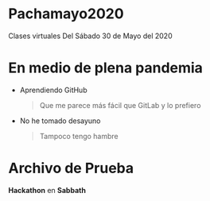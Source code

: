 # Pachamayo2020
Clases virtuales
Del Sábado 30 de Mayo del 2020
# En medio de plena pandemia

- Aprendiendo GitHub
    > Que me parece más fácil que GitLab y lo prefiero

- No he tomado desayuno
    > Tampoco tengo hambre

# Archivo de Prueba
**Hackathon** en **Sabbath**
